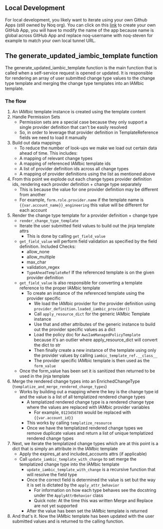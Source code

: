 ## Local Development

For local development, you likely want to iterate using your own Github Apps (still owned by Noq org).
You can click on this [link](https://github.com/organizations/noqdev/settings/apps/new?name=noq-username&description=cloudumi-github-integration&url=https%3A%2F%2Fnoq.dev%2F&setup_url=https%3A%2F%2Fnoq-username.loca.lt%2Fapi%2Fv3%2Fgithub%2Fcallback%2F&webhook_active=true&webhook_url=https%3A%2F%2Fnoq-username.loca.lt%2Fapi%2Fv3%2Fgithub%2Fevents%2F&events[]=meta&events[]=issue_comment&events[]=pull_request_review&events[]=pull_request&events[]=push&public=true&contents=write&pull_requests=write&issues=write) to create your own GitHub App, you will have to modify the name of the app
because name is global across GitHub App and replace noq-username with noq-steven for example to match
your own local tunnel URL.

## The generate_updated_iambic_template function

The generate_updated_iambic_template function is the main function that is called when a self-service request is opened or updated.
It is responsible for rendering an array of user submitted change type values to the change type template and merging the change type templates into an IAMbic template.

### The flow

1. An IAMbic template instance is created using the template content
2. Handle Permission Sets
   - Permission sets are a special case because they only support a single provider definition that can't be easily resolved
   - So, in order to leverage that provider definition in TemplateReference fields we need to load it manually
3. Build out data mappings
   - To reduce the number of look-ups we make we load out certain data ahead of time. This includes:
   - A mapping of relevant change types
   - A mapping of referenced IAMbic template ids
   - A list of provider definition ids across all change types
   - A mapping of provider definitions using the list as mentioned above
4. From this point we explode out each change types provider definition ids, rendering each provider definition + change type separately
   - This is because the value for one provider definition may be different from another
   - For example, `form.role.provider.name` if the template name is `{{var.account_name}}_engineering` this value will be different for each account
5. Render the change type template for a provider definition + change type
   - `render_change_type_template`
   - Iterate the user submitted field values to build out the jinja template attrs
     - This is done by calling `get_field_value`
   - `get_field_value` will perform field validation as specified by the field definition. Included Checks:
     - allow_none
     - allow_multiple
     - max_char
     - validation_regex
     - `TypeAheadTemplateRef` If the referenced template is on the given provider definition
   - `get_field_value` is also responsible for converting a template reference to the proper IAMbic template
     - To create an instance of the referenced template using the provider specific
       - We load the IAMbic provider for the provider definition using `provider_definition.loaded_iambic_provider()`
       - Call `apply_resource_dict` for the generic IAMbic Template instance
       - Use that and other attributes of the generic instance to build out the provider specific values as a dict
       - Load the policy doc for `AwsIamManagedPolicyTemplate` because it's an outlier where apply_resource_dict will convert the dict to str
       - Then finally create a new instance of the template using only the provider values by calling `iambic_template_ref.__class__`
       - The provider specific IAMbic template is then used as the `form_value`
   - Once the form_value has been set it is sanitized then returned to be used in the jinja template
6. Merge the rendered change types into an EnrichedChangeType (`templatize_and_merge_rendered_change_types`)
   - Works by building out a mapping where the key is the change type id and the value is a list of all templatized rendered change types
     - A templatized rendered change type is a rendered change type where the values are replaced with IAMbic provider variables
       - For example, `0123456789` would be replaced with `{{var.account_id}}`
     - This works by calling `templatize_resource`
     - Once we have the templatized rendered change types we remove duplicate values and return a list of unique templatized rendered change types
7. Next, we iterate the templatized change types which are at this point is a dict that is simply an attribute in the IAMbic template
   - Apply the expires_at and included_accounts attrs (if applicable)
   - Call `update_iambic_template_with_change` to set merge the templatized change type into the IAMbic template
     - `update_iambic_template_with_change` is a recursive function that will resolve the field type
     - Once the correct field is determined the value is set but the way it is set is dictated by the `apply_attr_behavior`
       - For information on how each type behaves see the docstring under the `ApplyAttrBehavior` class
       - Quick note: At the time this was written Merge and Replace are not yet supported
     - After the value has been set the IAMbic template is returned
8. And that's it. Now the IAMbic template has been updated with the user submitted values and is returned to the calling function.
